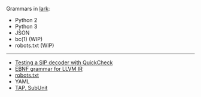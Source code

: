 Grammars in [lark](https://github.com/lark-parser/lark):

- Python 2
- Python 3
- JSON
- bc(1) (WIP)
- robots.txt (WIP)

-------

- [Testing a SIP decoder with QuickCheck](http://www.erlang.se/euc/08/1430Nilsson.pdf)
- [EBNF grammar for LLVM IR](https://github.com/llir/grammar/blob/master/ll.tm)
- [robots.txt](https://github.com/temoto/robotstxt)
- YAML
- [TAP, SubUnit](https://github.com/ligurio/recidive/wiki/Grammars)
